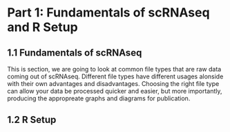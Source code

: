 # Part 1: Fundamentals of scRNAseq and R Setup
## 1.1 Fundamentals of scRNAseq
This is section, we are going to look at common file types that are raw data coming out of scRNAseq. Different file types have different usages alonside with their own  advantages and disadvantages. Choosing the right file type can allow your data be processed quicker and easier, but more importantly, producing the appropreate graphs and diagrams for publication. 

## 1.2 R Setup
